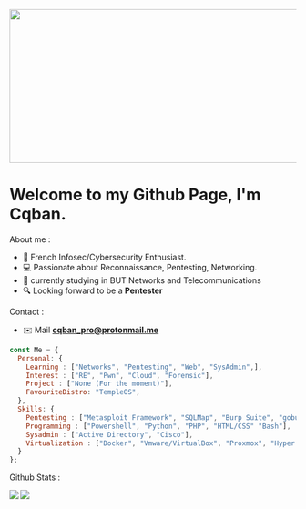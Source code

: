 
<img src="https://i.ibb.co/hCkwG8K/ezgif-5-e055743c0e.gif" width="850" height="270" align="center"></img>

# Welcome to my Github Page, I'm Cqban.

About me :
- 🚩 French Infosec/Cybersecurity Enthusiast.
- 💻 Passionate about Reconnaissance, Pentesting, Networking.
- 📖 currently studying in BUT Networks and Telecommunications 
- 🔍 Looking forward to be a <strong>Pentester</strong>

Contact :
- ✉️ Mail **cqban_pro@protonmail.me**

```js
const Me = {
  Personal: {
    Learning : ["Networks", "Pentesting", "Web", "SysAdmin",],
    Interest : ["RE", "Pwn", "Cloud", "Forensic"],
    Project : ["None (For the moment)"],
    FavouriteDistro: "TempleOS",
  },
  Skills: {
    Pentesting : ["Metasploit Framework", "SQLMap", "Burp Suite", "gobuster", "and more ..."],
    Programming : ["Powershell", "Python", "PHP", "HTML/CSS" "Bash"],
    Sysadmin : ["Active Directory", "Cisco"],
    Virtualization : ["Docker", "Vmware/VirtualBox", "Proxmox", "Hyper V"],
  }
};
```
Github Stats :

<img align="left" src="https://github-readme-stats.vercel.app/api?username=Cqban&show_icons=true&theme=github_dark" />
<img align="left" src="https://komarev.com/ghpvc/?username=Cqban&color=green" />

